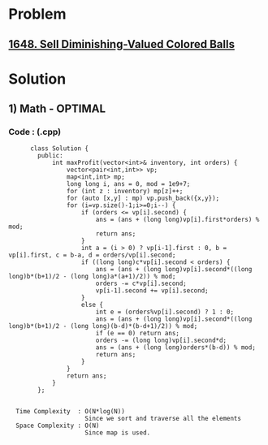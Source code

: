 # Problem

## [1648. Sell Diminishing-Valued Colored Balls](https://leetcode.com/problems/sell-diminishing-valued-colored-balls/)


# Solution 

## 1) Math - OPTIMAL

       
      
      
   ### Code : (.cpp)
    
          class Solution {
            public:
                int maxProfit(vector<int>& inventory, int orders) {
                    vector<pair<int,int>> vp;
                    map<int,int> mp;
                    long long i, ans = 0, mod = 1e9+7;
                    for (int z : inventory) mp[z]++;
                    for (auto [x,y] : mp) vp.push_back({x,y});
                    for (i=vp.size()-1;i>=0;i--) {
                        if (orders <= vp[i].second) {
                            ans = (ans + (long long)vp[i].first*orders) % mod;
                            return ans;
                        }
                        int a = (i > 0) ? vp[i-1].first : 0, b = vp[i].first, c = b-a, d = orders/vp[i].second;
                        if ((long long)c*vp[i].second < orders) {
                            ans = (ans + (long long)vp[i].second*((long long)b*(b+1)/2 - (long long)a*(a+1)/2)) % mod;
                            orders -= c*vp[i].second;
                            vp[i-1].second += vp[i].second;
                        }
                        else {
                            int e = (orders%vp[i].second) ? 1 : 0;
                            ans = (ans + (long long)vp[i].second*((long long)b*(b+1)/2 - (long long)(b-d)*(b-d+1)/2)) % mod;
                            if (e == 0) return ans; 
                            orders -= (long long)vp[i].second*d;
                            ans = (ans + (long long)orders*(b-d)) % mod;
                            return ans;
                        }
                    }
                    return ans;
                }
            };

 
      Time Complexity  : O(N*log(N)) 
                         Since we sort and traverse all the elements 
      Space Complexity : O(N)
                         Since map is used.
